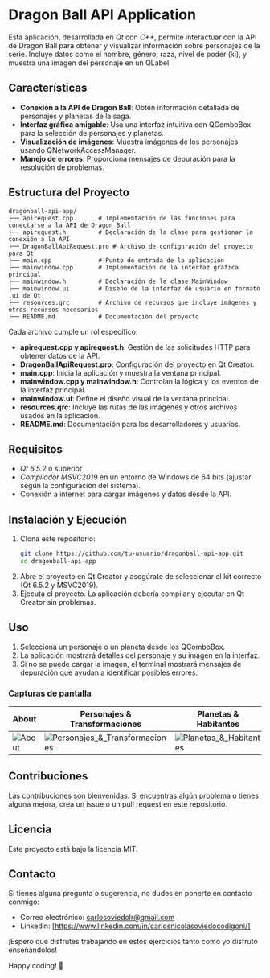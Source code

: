 # Dragon Ball API Application
Esta aplicación, desarrollada en *Qt* con *C++*, permite interactuar con la API de Dragon Ball para obtener y visualizar información sobre personajes de la serie. Incluye datos como el nombre, género, raza, nivel de poder (ki), y muestra una imagen del personaje en un QLabel. 

## Características

- **Conexión a la API de Dragon Ball**: Obtén información detallada de personajes y planetas de la saga.
- **Interfaz gráfica amigable**: Usa una interfaz intuitiva con QComboBox para la selección de personajes y planetas.
- **Visualización de imágenes**: Muestra imágenes de los personajes usando QNetworkAccessManager.
- **Manejo de errores**: Proporciona mensajes de depuración para la resolución de problemas.

## Estructura del Proyecto
```
dragonball-api-app/
├── apirequest.cpp       # Implementación de las funciones para conectarse a la API de Dragon Ball
├── apirequest.h         # Declaración de la clase para gestionar la conexión a la API
├── DragonBallApiRequest.pro # Archivo de configuración del proyecto para Qt
├── main.cpp             # Punto de entrada de la aplicación
├── mainwindow.cpp       # Implementación de la interfaz gráfica principal
├── mainwindow.h         # Declaración de la clase MainWindow
├── mainwindow.ui        # Diseño de la interfaz de usuario en formato .ui de Qt
├── resources.qrc        # Archivo de recursos que incluye imágenes y otros recursos necesarios
└── README.md            # Documentación del proyecto
```
Cada archivo cumple un rol específico:
- **apirequest.cpp y apirequest.h**: Gestión de las solicitudes HTTP para obtener datos de la API.
- **DragonBallApiRequest.pro**: Configuración del proyecto en Qt Creator.
- **main.cpp**: Inicia la aplicación y muestra la ventana principal.
- **mainwindow.cpp y mainwindow.h**: Controlan la lógica y los eventos de la interfaz principal.
- **mainwindow.ui**: Define el diseño visual de la ventana principal.
- **resources.qrc**: Incluye las rutas de las imágenes y otros archivos usados en la aplicación.
- **README.md**: Documentación para los desarrolladores y usuarios.
## Requisitos

- *Qt 6.5.2* o superior
- *Compilador MSVC2019* en un entorno de Windows de 64 bits (ajustar según la configuración del sistema).
- Conexión a internet para cargar imágenes y datos desde la API.

## Instalación y Ejecución

1. Clona este repositorio:
   ```bash
   git clone https://github.com/tu-usuario/dragonball-api-app.git
   cd dragonball-api-app
2. Abre el proyecto en Qt Creator y asegúrate de seleccionar el kit correcto (Qt 6.5.2 y MSVC2019).
3. Ejecuta el proyecto. La aplicación debería compilar y ejecutar en Qt Creator sin problemas.

## Uso
1. Selecciona un personaje o un planeta desde los QComboBox.
2. La aplicación mostrará detalles del personaje y su imagen en la interfaz.
3. Si no se puede cargar la imagen, el terminal mostrará mensajes de depuración que ayudan a identificar posibles errores.

### Capturas de pantalla

| **About** | **Personajes & Transformaciones** | **Planetas & Habitantes** |
|---|---|---|
| ![About](https://github.com/CarlosOC/DragonBall/blob/main/imagenes/About.png) | ![Personajes_&_Transformaciones](https://github.com/CarlosOC/DragonBall/blob/main/imagenes/Personajes.png) | ![Planetas_&_Habitantes](https://github.com/CarlosOC/DragonBall/blob/main/imagenes/Planetas.png) |

## Contribuciones
Las contribuciones son bienvenidas. Si encuentras algún problema o tienes alguna mejora, crea un issue o un pull request en este repositorio.

## Licencia
Este proyecto está bajo la licencia MIT.

## Contacto

Si tienes alguna pregunta o sugerencia, no dudes en ponerte en contacto conmigo:

- Correo electrónico: carlosoviedolr@gmail.com
- Linkedin: [https://www.linkedin.com/in/carlosnicolasoviedocodigoni/]

¡Espero que disfrutes trabajando en estos ejercicios tanto como yo disfruto enseñándolos!

Happy coding! 🚀
